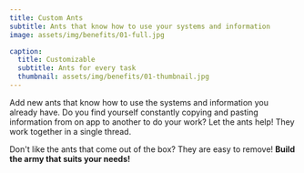 ```yaml
---
title: Custom Ants
subtitle: Ants that know how to use your systems and information
image: assets/img/benefits/01-full.jpg

caption:
  title: Customizable
  subtitle: Ants for every task
  thumbnail: assets/img/benefits/01-thumbnail.jpg
---
```

Add new ants that know how to use the systems and information you already have. Do you find yourself constantly copying and pasting information from on app to another to do your work?
Let the ants help! They work together in a single thread.

Don't like the ants that come out of the box? They are easy to remove!
**Build the army that suits your needs!**


